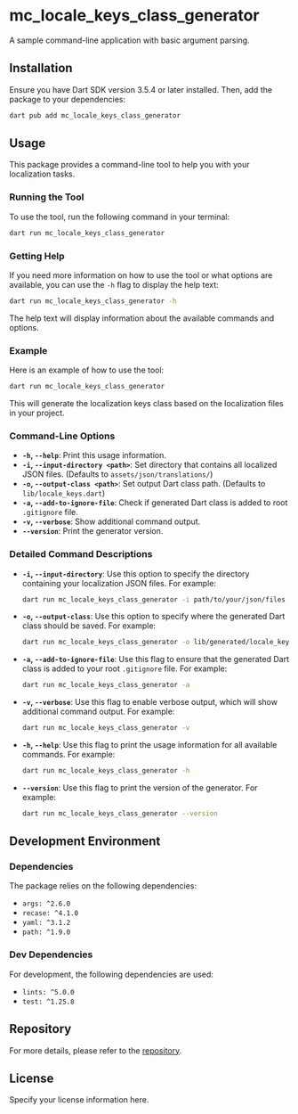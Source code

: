# mc_locale_keys_class_generator

A sample command-line application with basic argument parsing.

## Installation

Ensure you have Dart SDK version 3.5.4 or later installed. Then, add the package to your dependencies:

```bash
dart pub add mc_locale_keys_class_generator
```

## Usage

This package provides a command-line tool to help you with your localization tasks.

### Running the Tool

To use the tool, run the following command in your terminal:

```bash
dart run mc_locale_keys_class_generator
```

### Getting Help

If you need more information on how to use the tool or what options are available, you can use the `-h` flag to display
the help text:

```bash
dart run mc_locale_keys_class_generator -h
```

The help text will display information about the available commands and options.

### Example

Here is an example of how to use the tool:

```bash
dart run mc_locale_keys_class_generator
```

This will generate the localization keys class based on the localization files in your project.

### Command-Line Options

- **`-h`, `--help`**: Print this usage information.
- **`-i`, `--input-directory <path>`**: Set directory that contains all localized JSON files. (Defaults to
  `assets/json/translations/`)
- **`-o`, `--output-class <path>`**: Set output Dart class path. (Defaults to `lib/locale_keys.dart`)
- **`-a`, `--add-to-ignore-file`**: Check if generated Dart class is added to root `.gitignore` file.
- **`-v`, `--verbose`**: Show additional command output.
- **`--version`**: Print the generator version.

### Detailed Command Descriptions

- **`-i`, `--input-directory`**: Use this option to specify the directory containing your localization JSON files. For
  example:
  ```bash
  dart run mc_locale_keys_class_generator -i path/to/your/json/files
  ```

- **`-o`, `--output-class`**: Use this option to specify where the generated Dart class should be saved. For example:
  ```bash
  dart run mc_locale_keys_class_generator -o lib/generated/locale_keys.dart
  ```

- **`-a`, `--add-to-ignore-file`**: Use this flag to ensure that the generated Dart class is added to your root
  `.gitignore` file. For example:
  ```bash
  dart run mc_locale_keys_class_generator -a
  ```

- **`-v`, `--verbose`**: Use this flag to enable verbose output, which will show additional command output. For example:
  ```bash
  dart run mc_locale_keys_class_generator -v
  ```

- **`-h`, `--help`**: Use this flag to print the usage information for all available commands. For example:
  ```bash
  dart run mc_locale_keys_class_generator -h
  ```

- **`--version`**: Use this flag to print the version of the generator. For example:
  ```bash
  dart run mc_locale_keys_class_generator --version
  ```

## Development Environment

### Dependencies

The package relies on the following dependencies:

- `args: ^2.6.0`
- `recase: ^4.1.0`
- `yaml: ^3.1.2`
- `path: ^1.9.0`

### Dev Dependencies

For development, the following dependencies are used:

- `lints: ^5.0.0`
- `test: ^1.25.8`

## Repository

For more details, please refer to the [repository](https://github.com/msk286/locale-keys-generator).

## License

Specify your license information here.